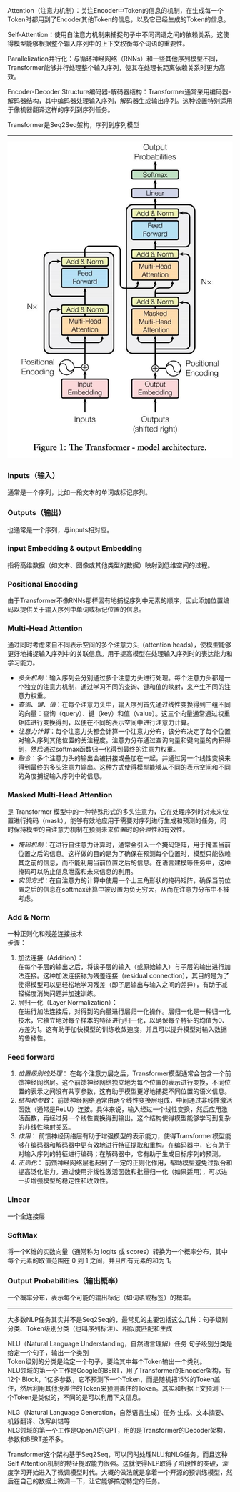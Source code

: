 Attention（注意力机制）：关注Encoder中Token的信息的机制，在生成每一个Token时都用到了Encoder其他Token的信息，以及它已经生成的Token的信息。  

Self-Attention：使用自注意力机制来捕捉句子中不同词语之间的依赖关系。这使得模型能够根据整个输入序列中的上下文权衡每个词语的重要性。

Parallelization并行化：与循环神经网络（RNNs）和一些其他序列模型不同，Transformer能够并行处理整个输入序列，使其在处理长距离依赖关系时更为高效。

Encoder-Decoder Structure编码器-解码器结构：Transformer通常采用编码器-解码器结构，其中编码器处理输入序列，解码器生成输出序列。这种设置特别适用于像机器翻译这样的序列到序列任务。

Transformer是Seq2Seq架构，序列到序列模型

---
![transformer](images\transformer.png "transformer框架")

### Inputs（输入）
通常是一个序列，比如一段文本的单词或标记序列。

### Outputs（输出）
也通常是一个序列，与inputs相对应。

### input Embedding & output Embedding
指将高维数据（如文本、图像或其他类型的数据）映射到低维空间的过程。

### Positional Encoding
由于Transformer不像RNNs那样固有地捕捉序列中元素的顺序，因此添加位置编码以提供关于输入序列中单词或标记位置的信息。

### Multi-Head Attention
通过同时考虑来自不同表示空间的多个注意力头（attention heads），使模型能够更好地捕捉输入序列中的关联信息。用于提高模型在处理输入序列时的表达能力和学习能力。  
* *多头机制*：输入序列会分别通过多个注意力头进行处理。每个注意力头都是一个独立的注意力机制，通过学习不同的查询、键和值的映射，来产生不同的注意力权重。
* *查询、键、值*：在每个注意力头中，输入序列首先通过线性变换得到三组不同的向量：查询（query）、键（key）和值（value）。这三个向量通常通过权重矩阵进行变换得到，以便在不同的表示空间中进行注意力计算。
* *注意力计算*：每个注意力头都会计算一个注意力分布，该分布决定了每个位置对输入序列其他位置的关注程度。注意力分布通过查询向量和键向量的内积得到，然后通过softmax函数归一化得到最终的注意力权重。
* *融合*：多个注意力头的输出会被拼接或叠加在一起，并通过另一个线性变换来得到最终的多头注意力输出。这种方式使得模型能够从不同的表示空间和不同的角度捕捉输入序列中的信息。

### Masked Multi-Head Attention
是 Transformer 模型中的一种特殊形式的多头注意力，它在处理序列时对未来位置进行掩码（mask），能够有效地应用于需要对序列进行生成和预测的任务，同时保持模型的自注意力机制在预测未来位置时的合理性和有效性。
* *掩码机制*：在进行自注意力计算时，通常会引入一个掩码矩阵，用于掩盖当前位置之后的信息。这样做的目的是为了确保在预测每个位置时，模型只能依赖其之前的信息，而不能利用当前位置之后的信息。在语言建模等任务中，这种掩码可以防止信息泄露和未来信息的利用。
* *实现方式*：在自注意力的计算中使用一个上三角形状的掩码矩阵，确保当前位置之后的信息在softmax计算中被设置为负无穷大，从而在注意力分布中不被考虑。

### Add & Norm
一种正则化和残差连接技术  
步骤：  
1. 加法连接（Addition）：  
在每个子层的输出之后，将该子层的输入（或原始输入）与子层的输出进行加法连接。这种加法连接称为残差连接（residual connection），其目的是为了使得模型可以更轻松地学习残差（即子层输出与输入之间的差异），有助于减轻梯度消失问题并加速训练。
2. 层归一化（Layer Normalization）：  
在进行加法连接后，对得到的向量进行层归一化操作。层归一化是一种归一化技术，它独立地对每个样本的特征进行归一化，以确保每个特征的均值为0、方差为1。这有助于加快模型的训练收敛速度，并且可以提升模型对输入数据的鲁棒性。

### Feed forward
1. *位置级别的处理*：
在每个注意力层之后，Transformer模型通常会包含一个前馈神经网络层。这个前馈神经网络独立地为每个位置的表示进行变换，不同位置的表示之间没有共享参数，这有助于模型更好地捕捉不同位置的语义信息。
2. *结构和参数*：
前馈神经网络通常由两个线性变换层组成，中间通过非线性激活函数（通常是ReLU）连接。具体来说，输入经过一个线性变换，然后应用激活函数，再经过另一个线性变换得到输出。这个结构使得模型能够学习到复杂的非线性映射关系。
3. *作用*：
前馈神经网络层有助于增强模型的表示能力，使得Transformer模型能够在编码器和解码器中更有效地进行特征提取和重构。在编码器中，它有助于对输入序列的特征进行编码；在解码器中，它有助于生成目标序列的预测。
4. *正则化*：
前馈神经网络层也起到了一定的正则化作用，帮助模型避免过拟合和提高泛化能力。通过使用非线性激活函数和批量归一化（如果适用），可以进一步增强模型的稳定性和收敛性。

### Linear
一个全连接层

### SoftMax
将一个K维的实数向量（通常称为 logits 或 scores）转换为一个概率分布，其中每个元素的取值范围在 0 到 1 之间，并且所有元素的和为 1。

### Output Probabilities（输出概率）
一个概率分布，表示每个可能的输出标记（如词语或标签）的概率。

---
大多数NLP任务其实并不是Seq2Seq的，最常见的主要包括这么几种：句子级别分类、Token级别分类（也叫序列标注）、相似度匹配和生成

NLU（Natural Language Understanding，自然语言理解）任务
    句子级别分类是给定一个句子，输出一个类别  
    Token级别的分类是给定一个句子，要给其中每个Token输出一个类别。  
    NLU领域的第一个工作是Google的BERT，用了Transformer的Encoder架构，有12个  Block，1亿多参数，它不预测下一个Token，而是随机把15%的Token盖住，然后利用其他没盖住的Token来预测盖住的Token。其实和根据上文预测下一个Token是类似的，不同的是可以利用下文信息。  

NLG（Natural Language Generation，自然语言生成）任务
    生成、文本摘要、机器翻译、改写纠错等  
    NLG领域的第一个工作是OpenAI的GPT，用的是Transformer的Decoder架构，参数和BERT差不多。

Transformer这个架构基于Seq2Seq，可以同时处理NLU和NLG任务，而且这种Self Attention机制的特征提取能力很强。这就使得NLP取得了阶段性的突破，深度学习开始进入了微调模型时代。大概的做法就是拿着一个开源的预训练模型，然后在自己的数据上微调一下，让它能够搞定特定的任务。



